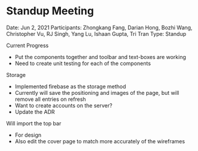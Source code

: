 # Standup Meeting

Date: Jun 2, 2021
Participants: Zhongkang Fang, Darian Hong, Bozhi Wang, Christopher Vu, RJ Singh, Yang Lu, Ishaan Gupta, Tri Tran
Type: Standup

Current Progress

- Put the components together and toolbar and text-boxes are working
- Need to create unit testing for each of the components

Storage 

- Implemented firebase as the storage method
- Currently will save the positioning and images of the page, but will remove all entries on refresh
- Want to create accounts on the server?
- Update the ADR

Will import the top bar 

- For design
- Also edit the cover page to match more accurately of the wireframes